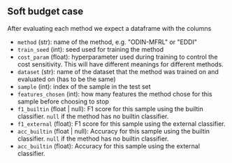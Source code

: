 ## Soft budget case
After evaluating each method we expect a dataframe with the columns
- `method` (str): name of the method, e.g. "ODIN-MFRL" or "EDDI"
- `train_seed` (int): seed used for training the method
- `cost_param` (float): hyperparameter used during training to control the cost sensitivity. This will have different meanings for different methods.
- `dataset` (str): name of the dataset that the method was trained on and evaluated on (has to be the same)
- `sample` (int): index of the sample in the test set
- `features_chosen` (int): how many features the method chose for this sample before choosing to stop
- `f1_builtin` (float | null): F1 score for this sample using the builtin classifier. `null` if the method has no builtin classifier.
- `f1_external` (float): F1 score for this sample using the external classifier.
- `acc_builtin` (float | null): Accuracy for this sample using the builtin classifier. `null` if the method has no builtin classifier.
- `acc_builtin` (float): Accuracy for this sample using the external classifier.
